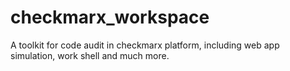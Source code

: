 # checkmarx_workspace
A toolkit for code audit in checkmarx platform, including web app simulation, work shell and much more.
